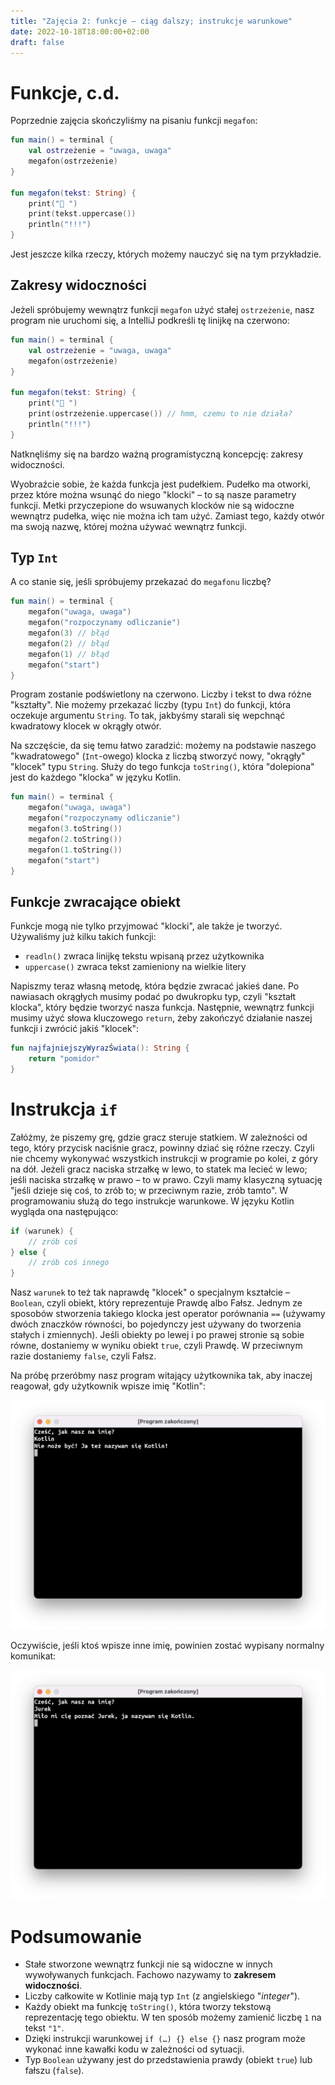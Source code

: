 ```yaml
---
title: "Zajęcia 2: funkcje – ciąg dalszy; instrukcje warunkowe"
date: 2022-10-18T18:00:00+02:00
draft: false
---
```


# Funkcje, c.d.

Poprzednie zajęcia skończyliśmy na pisaniu funkcji `megafon`:

```kotlin
fun main() = terminal {
    val ostrzeżenie = "uwaga, uwaga"
    megafon(ostrzeżenie)
}

fun megafon(tekst: String) {
    print("📣 ")
    print(tekst.uppercase())
    println("!!!")
}
```

Jest jeszcze kilka rzeczy, których możemy nauczyć się na tym przykładzie.

## Zakresy widoczności

Jeżeli spróbujemy wewnątrz funkcji `megafon` użyć stałej `ostrzeżenie`, nasz program nie uruchomi się, a IntelliJ podkreśli tę linijkę na czerwono:

```kotlin
fun main() = terminal {
    val ostrzeżenie = "uwaga, uwaga"
    megafon(ostrzeżenie)
}

fun megafon(tekst: String) {
    print("📣 ")
    print(ostrzeżenie.uppercase()) // hmm, czemu to nie działa?
    println("!!!")
}
```

Natknęliśmy się na bardzo ważną programistyczną koncepcję: zakresy widoczności.

Wyobraźcie sobie, że każda funkcja jest pudełkiem. Pudełko ma otworki, przez które można wsunąć do niego "klocki" – to są nasze parametry funkcji. Metki przyczepione do wsuwanych klocków nie są widoczne wewnątrz pudełka, więc nie można ich tam użyć. Zamiast tego, każdy otwór ma swoją nazwę, której można używać wewnątrz funkcji. 

## Typ `Int`

A co stanie się, jeśli spróbujemy przekazać do `megafonu` liczbę?

```kotlin
fun main() = terminal {
    megafon("uwaga, uwaga")
    megafon("rozpoczynamy odliczanie")
    megafon(3) // błąd
    megafon(2) // błąd
    megafon(1) // błąd
    megafon("start")
}
```

Program zostanie podświetlony na czerwono. Liczby i tekst to dwa różne "kształty". Nie możemy przekazać liczby (typu `Int`) do funkcji, która oczekuje argumentu `String`. To tak, jakbyśmy starali się wepchnąć kwadratowy klocek w okrągły otwór.

Na szczęście, da się temu łatwo zaradzić: możemy na podstawie naszego "kwadratowego" (`Int`-owego) klocka z liczbą stworzyć nowy, "okrągły" "klocek" typu `String`. Służy do tego funkcja `toString()`, która "dolepiona" jest do każdego "klocka" w języku Kotlin.

```kotlin
fun main() = terminal {
    megafon("uwaga, uwaga")
    megafon("rozpoczynamy odliczanie")
    megafon(3.toString())
    megafon(2.toString())
    megafon(1.toString())
    megafon("start")
}
```

## Funkcje zwracające obiekt

Funkcje mogą nie tylko przyjmować "klocki", ale także je tworzyć. Używaliśmy już kilku takich funkcji:

- `readln()` zwraca linijkę tekstu wpisaną przez użytkownika
- `uppercase()` zwraca tekst zamieniony na wielkie litery

Napiszmy teraz własną metodę, która będzie zwracać jakieś dane. Po nawiasach okrągłych musimy podać po dwukropku typ, czyli "kształt klocka", który będzie tworzyć nasza funkcja. Następnie, wewnątrz funkcji musimy użyć słowa kluczowego `return`, żeby zakończyć działanie naszej funkcji i zwrócić jakiś "klocek":

```kotlin
fun najfajniejszyWyrazŚwiata(): String {
    return "pomidor"
}
```

# Instrukcja `if`

Załóżmy, że piszemy grę, gdzie gracz steruje statkiem. W zależności od tego, który przycisk naciśnie gracz, powinny dziać się różne rzeczy. Czyli nie chcemy wykonywać wszystkich instrukcji w programie po kolei, z góry na dół. Jeżeli gracz naciska strzałkę w lewo, to statek ma lecieć w lewo; jeśli naciska strzałkę w prawo – to w prawo. Czyli mamy klasyczną sytuację "jeśli dzieje się coś, to zrób to; w przeciwnym razie, zrób tamto". W programowaniu służą do tego instrukcje warunkowe. W języku Kotlin wygląda ona następująco:

```kotlin
if (warunek) {
    // zrób coś
} else {
    // zrób coś innego
}
```

Nasz `warunek` to też tak naprawdę "klocek" o specjalnym kształcie – `Boolean`, czyli obiekt, który reprezentuje Prawdę albo Fałsz. Jednym ze sposobów stworzenia takiego klocka jest operator porównania `==` (używamy dwóch znaczków równości, bo pojedynczy jest używany do tworzenia stałych i zmiennych). Jeśli obiekty po lewej i po prawej stronie są sobie równe, dostaniemy w wyniku obiekt `true`, czyli Prawdę. W przeciwnym razie dostaniemy `false`, czyli Fałsz.

Na próbę przeróbmy nasz program witający użytkownika tak, aby inaczej reagował, gdy użytkownik wpisze imię "Kotlin":

![Program "przywitanie"](przywitanie_v2.png)

Oczywiście, jeśli ktoś wpisze inne imię, powinien zostać wypisany normalny komunikat:

![Program "przywitanie"](przywitanie.png)

# Podsumowanie

* Stałe stworzone wewnątrz funkcji nie są widoczne w innych wywoływanych funkcjach. Fachowo nazywamy to **zakresem widoczności**. 
* Liczby całkowite w Kotlinie mają typ `Int` (z angielskiego "*integer*").
* Każdy obiekt ma funkcję `toString()`, która tworzy tekstową reprezentację tego obiektu. W ten sposób możemy zamienić liczbę `1` na tekst `"1"`.
* Dzięki instrukcji warunkowej `if (…) {} else {}` nasz program może wykonać inne kawałki kodu w zależności od sytuacji.
* Typ `Boolean` używany jest do przedstawienia prawdy (obiekt `true`) lub fałszu (`false`).

